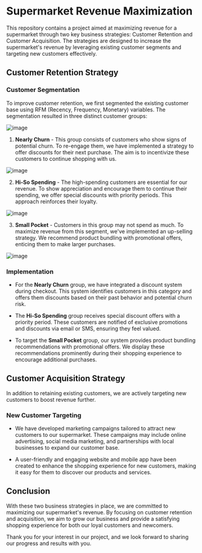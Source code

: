 # Supermarket Revenue Maximization

This repository contains a project aimed at maximizing revenue for a supermarket through two key business strategies: Customer Retention and Customer Acquisition. The strategies are designed to increase the supermarket's revenue by leveraging existing customer segments and targeting new customers effectively.

## Customer Retention Strategy

### Customer Segmentation

To improve customer retention, we first segmented the existing customer base using RFM (Recency, Frequency, Monetary) variables. The segmentation resulted in three distinct customer groups:

![image](https://github.com/Toeyeses/Customer_Analytics/assets/128026055/c3500315-85b6-460b-8d87-a5f10a0304c9)


1. **Nearly Churn** - This group consists of customers who show signs of potential churn. To re-engage them, we have implemented a strategy to offer discounts for their next purchase. The aim is to incentivize these customers to continue shopping with us.

![image](https://github.com/Toeyeses/Customer_Analytics/assets/128026055/bc937836-9e4a-4652-8b38-720d9c53f661)


2. **Hi-So Spending** - The high-spending customers are essential for our revenue. To show appreciation and encourage them to continue their spending, we offer special discounts with priority periods. This approach reinforces their loyalty.

![image](https://github.com/Toeyeses/Customer_Analytics/assets/128026055/19b08bfe-e2b4-4b75-a022-8cb3f49fd1c2)


3. **Small Pocket** - Customers in this group may not spend as much. To maximize revenue from this segment, we've implemented an up-selling strategy. We recommend product bundling with promotional offers, enticing them to make larger purchases.

![image](https://github.com/Toeyeses/Customer_Analytics/assets/128026055/704ea39c-7cff-4309-855e-85b0ae3974b5)


### Implementation

- For the **Nearly Churn** group, we have integrated a discount system during checkout. This system identifies customers in this category and offers them discounts based on their past behavior and potential churn risk.

- The **Hi-So Spending** group receives special discount offers with a priority period. These customers are notified of exclusive promotions and discounts via email or SMS, ensuring they feel valued.

- To target the **Small Pocket** group, our system provides product bundling recommendations with promotional offers. We display these recommendations prominently during their shopping experience to encourage additional purchases.

## Customer Acquisition Strategy

In addition to retaining existing customers, we are actively targeting new customers to boost revenue further.

### New Customer Targeting

- We have developed marketing campaigns tailored to attract new customers to our supermarket. These campaigns may include online advertising, social media marketing, and partnerships with local businesses to expand our customer base.

- A user-friendly and engaging website and mobile app have been created to enhance the shopping experience for new customers, making it easy for them to discover our products and services.

## Conclusion

With these two business strategies in place, we are committed to maximizing our supermarket's revenue. By focusing on customer retention and acquisition, we aim to grow our business and provide a satisfying shopping experience for both our loyal customers and newcomers.

Thank you for your interest in our project, and we look forward to sharing our progress and results with you.
